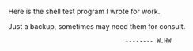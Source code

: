 Here is the shell test program I wrote for work.

Just a backup, sometimes may need them for consult.


                                     -------- W.HW

